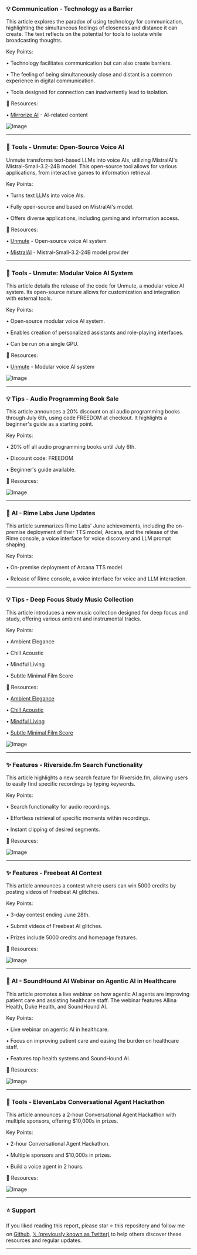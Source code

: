 ### 💡 Communication - Technology as a Barrier

This article explores the paradox of using technology for communication, highlighting the simultaneous feelings of closeness and distance it can create.  The text reflects on the potential for tools to isolate while broadcasting thoughts.

Key Points:

• Technology facilitates communication but can also create barriers.


• The feeling of being simultaneously close and distant is a common experience in digital communication.


• Tools designed for connection can inadvertently lead to isolation.



🔗 Resources:

• [Mirrorize AI](https://x.com/mirrorizeai) - AI-related content


![Image](https://pbs.twimg.com/media/GvD4iJqWQAAvg_6?format=jpg&name=small)


---

### 🚀 Tools - Unmute: Open-Source Voice AI

Unmute transforms text-based LLMs into voice AIs, utilizing MistralAI's Mistral-Small-3.2-24B model.  This open-source tool allows for various applications, from interactive games to information retrieval.

Key Points:

• Turns text LLMs into voice AIs.


• Fully open-source and based on MistralAI's model.


• Offers diverse applications, including gaming and information access.



🔗 Resources:

• [Unmute](http://unmute.sh) - Open-source voice AI system


• [MistralAI](https://x.com/MistralAI) - Mistral-Small-3.2-24B model provider


---

### 🚀 Tools - Unmute: Modular Voice AI System

This article details the release of the code for Unmute, a modular voice AI system. Its open-source nature allows for customization and integration with external tools.

Key Points:

• Open-source modular voice AI system.


• Enables creation of personalized assistants and role-playing interfaces.


• Can be run on a single GPU.



🔗 Resources:

• [Unmute](https://kyutai.org/next/unmute) - Modular voice AI system


![Image](https://pbs.twimg.com/media/Gu754yKWQAAcLj0?format=jpg&name=small)


---

### 💡 Tips - Audio Programming Book Sale

This article announces a 20% discount on all audio programming books through July 6th, using code FREEDOM at checkout.  It highlights a beginner's guide as a starting point.

Key Points:

• 20% off all audio programming books until July 6th.


• Discount code: FREEDOM


• Beginner's guide available.



🔗 Resources:

![Image](https://pbs.twimg.com/media/Gu7j55XX0AAiEUG?format=png&name=small)


---

### 🤖  AI - Rime Labs June Updates

This article summarizes Rime Labs' June achievements, including the on-premise deployment of their TTS model, Arcana, and the release of the Rime console, a voice interface for voice discovery and LLM prompt shaping.

Key Points:

• On-premise deployment of Arcana TTS model.


• Release of Rime console, a voice interface for voice and LLM interaction.



---

### 💡 Tips - Deep Focus Study Music Collection

This article introduces a new music collection designed for deep focus and study, offering various ambient and instrumental tracks.

Key Points:

• Ambient Elegance


• Chill Acoustic


• Mindful Living


• Subtle Minimal Film Score



🔗 Resources:

• [Ambient Elegance](https://evokemusic.short.gy/Fri06271)


• [Chill Acoustic](https://evokemusic.short.gy/Fri06272)


• [Mindful Living](https://evokemusic.short.gy/Fri06273)


• [Subtle Minimal Film Score](https://evokemusic.short.gy/Fri06274)


![Image](https://pbs.twimg.com/amplify_video_thumb/1938521124385779712/img/5ZX4xpU7IuPXYenj.jpg)


---

### ✨ Features - Riverside.fm Search Functionality

This article highlights a new search feature for Riverside.fm, allowing users to easily find specific recordings by typing keywords.

Key Points:

• Search functionality for audio recordings.


• Effortless retrieval of specific moments within recordings.


• Instant clipping of desired segments.



🔗 Resources:

![Image](https://pbs.twimg.com/amplify_video_thumb/1937976440181460992/img/wYxzGW79qdw9uUfl.jpg)


---

### ✨ Features - Freebeat AI Contest

This article announces a contest where users can win 5000 credits by posting videos of Freebeat AI glitches.

Key Points:

• 3-day contest ending June 28th.


• Submit videos of Freebeat AI glitches.


• Prizes include 5000 credits and homepage features.



🔗 Resources:

![Image](https://pbs.twimg.com/media/GuShmeBWgAAAZp8?format=png&name=small)


---

### 🤖 AI - SoundHound AI Webinar on Agentic AI in Healthcare

This article promotes a live webinar on how agentic AI agents are improving patient care and assisting healthcare staff. The webinar features Allina Health, Duke Health, and SoundHound AI.

Key Points:

• Live webinar on agentic AI in healthcare.


• Focus on improving patient care and easing the burden on healthcare staff.


• Features top health systems and SoundHound AI.



🔗 Resources:

![Image](https://pbs.twimg.com/media/GuNzfQFWQAEY96M?format=jpg&name=small)


---

### 🚀 Tools - ElevenLabs Conversational Agent Hackathon

This article announces a 2-hour Conversational Agent Hackathon with multiple sponsors, offering $10,000s in prizes.

Key Points:

• 2-hour Conversational Agent Hackathon.


• Multiple sponsors and $10,000s in prizes.


• Build a voice agent in 2 hours.



🔗 Resources:

![Image](https://pbs.twimg.com/media/Gt0l0HjW4AATNQN?format=jpg&name=small)


---

### ⭐️ Support

If you liked reading this report, please star ⭐️ this repository and follow me on [Github](https://github.com/Drix10), [𝕏 (previously known as Twitter)](https://x.com/DRIX_10_) to help others discover these resources and regular updates.

---